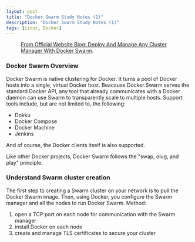 ```yaml
---
layout: post
title: "Docker Swarm Study Notes (1)"
description: "Docker Swarm Study Notes (1)"
tags: [Linux, Docker]
---
```

<figure>
	<a href="https://blog.docker.com/media/2015/11/image00.png"><img src="https://blog.docker.com/media/2015/11/image00.png" alt=""></a>
  <figcaption><a href="https://blog.docker.com/2015/11/deploy-manage-cluster-docker-swarm//" title="From Official Website Blog: Deploy And Manage Any Cluster Manager With Docker Swarm">From Official Website Blog: Deploy And Manage Any Cluster Manager With Docker Swarm</a>.</figcaption>
</figure>

### Docker Swarm Overview
Docker Swarm is native clustering for Docker. It turns a pool of Docker hosts into a single, virtual Docker host. Beacause Docker.Swarm serves the standard Docker API, any tool that already communicates with a Docker daemon can use Swarm to transparently scale to multiple hosts.
Support tools include, but are not limited to, the following:
* Dokku
* Docker Compose
* Docker Machine
* Jenkins

And of course, the Docker clients itself is also supported.

Like other Docker projects, Docker Swarm follows the "swap, olug, and play" principle.

### Understand Swarm cluster creation
The first step to creating a Swarm cluster on your network is to pull the Docker Swarm image. Then, using Docker, you configure the Swarm manager and all the nodes to run Docker Swarm. 
Method:
1. open a TCP port on each node for communication with the Swarm manager
2. install Docker on each node
3. create and manage TLS certificates to secure your cluster

